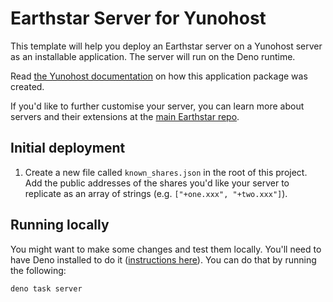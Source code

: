 # Earthstar Server for Yunohost

This template will help you deploy an Earthstar server on a Yunohost server as an installable application. The server
will run on the Deno runtime.

Read [the Yunohost documentation](https://yunohost.org/en/packaging_manifest) on how this application package was created.

If you'd like to further customise your server, you can learn more about servers
and their extensions at the
[main Earthstar repo](https://github.com/earthstar-project/earthstar/blob/main/README_SERVERS.md).

## Initial deployment

1. Create a new file called `known_shares.json` in the root of this project. Add
   the public addresses of the shares you'd like your server to replicate as an
   array of strings (e.g. `["+one.xxx", "+two.xxx"]`).

## Running locally

You might want to make some changes and test them locally. You'll need to have
Deno installed to do it
([instructions here](https://deno.land/manual/getting_started/installation)).
You can do that by running the following:

```
deno task server
```
